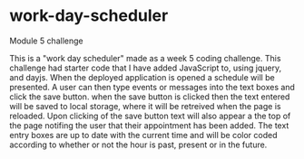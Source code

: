 # work-day-scheduler
Module 5 challenge 

This is a "work day scheduler" made as a week 5 coding challenge.
This challenge had starter code that I have added JavaScript to, using jquery, and dayjs.
When the deployed application is opened a schedule will be presented.
A user can then type events or messages into the text boxes and click the save button.
when the save button is clicked then the text entered will be saved to local storage, where it will be retreived
when the page is reloaded. Upon clicking of the save button text will also appear a the top of the page notifing the 
user that their appointment has been added. The text entry boxes are up to date with the current time and will be color coded 
according to whether or not the hour is past, present or in the future.

